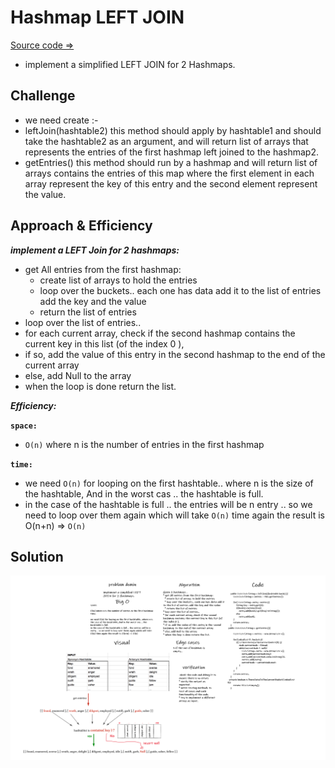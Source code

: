 
# Hashmap LEFT JOIN
[Source code =>](../app/src/main/java/hash/table/Hashtable.java)
* implement a simplified LEFT JOIN for 2 Hashmaps.
## Challenge
* we need create :-
* leftJoin(hashtable2) this method should apply by hashtable1 and should take the hashtable2 as an argument, and will return list of arrays that represents the entries of the first hashmap left joined to the hashmap2.
* getEntries() this method should run by a hashmap and will return list of arrays contains the entries of this map where the first element in each array represent the key of this entry and the second element represent the value.

## Approach & Efficiency

***implement a LEFT Join for 2 hashmaps:***

* get All entries from the first hashmap:
  * create list of arrays to hold the entries
  * loop over the buckets.. each one has data add it to the list of entries add the key and the value
  * return the list of entries
* loop over the list of entries..
* for each current array, check if the second hashmap contains the current key in this list (of the index 0 ),
* if so, add the value of this entry in the second hashmap to the end of the current array
* else, add Null to the array
* when the loop is done return the list.

***Efficiency:***

**`space:`**

* `O(n)` where n is the number of entries in the first hashmap


**`time:`**

* we need `O(n)` for looping on the first hashtable.. where n is the size of the hashtable, And in the worst cas .. the hashtable is full.
* in the case of the hashtable is full .. the entries will be n entry .. so we need to loop over them again which will take `O(n)` time again
  the result is O(n+n) => `O(n)`
## Solution
![Whiteboard_Hashmap_LEFT_JOIN](./cc33Updated.png)
